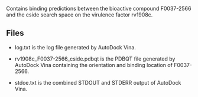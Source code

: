 Contains binding predictions between the bioactive compound F0037-2566 and the cside search space on the virulence factor rv1908c.

## Files

- log.txt is the log file generated by AutoDock Vina.

- rv1908c_F0037-2566_cside.pdbqt is the PDBQT file generated by AutoDock Vina containing the orientation and binding location of F0037-2566.

- stdoe.txt is the combined STDOUT and STDERR output of AutoDock Vina.

